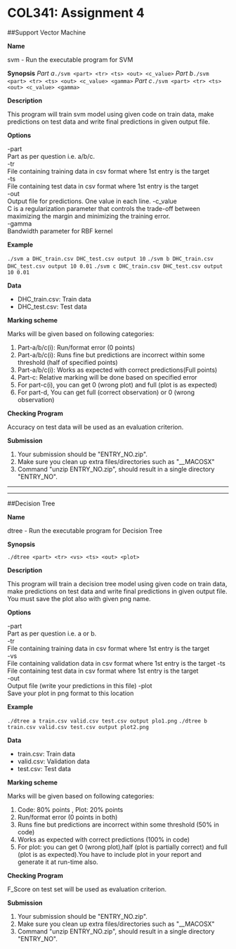 # COL341: Assignment 4
##Support Vector Machine

**Name**

svm - Run the executable program for SVM

**Synopsis**
*Part a*`./svm <part> <tr> <ts> <out> <c_value>`
*Part b*`./svm <part> <tr> <ts> <out> <c_value> <gamma>`
*Part c*`./svm <part> <tr> <ts> <out> <c_value> <gamma>`

**Description**

This program will train svm model using given code on train data, make predictions on test data and write final predictions in given output file.

**Options**

-part  
    Part as per question i.e. a/b/c.  
-tr  
    File containing training data in csv format where 1st entry is the target  
-ts  
    File containing test data in csv format where 1st entry is the target  
-out  
    Output file for predictions. One value in each line.
-c_value  
    C is a regularization parameter that controls the trade-off between maximizing the margin and minimizing the training error.    
-gamma  
    Bandwidth parameter for RBF kernel

**Example**
    
`./svm a DHC_train.csv DHC_test.csv output 10`
`./svm b DHC_train.csv DHC_test.csv output 10 0.01`
`./svm c DHC_train.csv DHC_test.csv output 10 0.01`
    
**Data**

- DHC_train.csv: Train data  
- DHC_test.csv: Test data
    
**Marking scheme**

Marks will be given based on following categories:

1. Part-a/b/c(i): Run/format error (0 points) 
2. Part-a/b/c(i): Runs fine but predictions are incorrect within some threshold (half of specified points) 
3. Part-a/b/c(i): Works as expected with correct predictions(Full points) 
4. Part-c: Relative marking will be done based on specified error
5. For part-c(i), you can get 0 (wrong plot) and full (plot is as expected)
6. For part-d, You can get full (correct observation) or 0 (wrong observation)

**Checking Program**

Accuracy on test data will be used as an evaluation criterion.

**Submission**

1. Your submission should be "ENTRY_NO.zip".
2. Make sure you clean up extra files/directories such as "__MACOSX"
3. Command "unzip ENTRY_NO.zip", should result in a single directory "ENTRY_NO".

-------------------------------------------------------------------------
-------------------------------------------------------------------------
##Decision Tree

**Name**

dtree - Run the executable program for Decision Tree

**Synopsis**

`./dtree <part> <tr> <vs> <ts> <out> <plot>`

**Description**

This program will train a decision tree model using given code on train data, make predictions on test data and write final predictions
in given output file. You must save the plot also with given png name.

**Options**

-part  
    Part as per question i.e. a or b.  
-tr  
    File containing training data in csv format where 1st entry is the target  
-vs  
    File containing validation data in csv format where 1st entry is the target
-ts  
    File containing test data in csv format where 1st entry is the target  
-out  
    Output file (write your predictions in this file) 
-plot  
    Save your plot in png format to  this location 


**Example**
    
`./dtree a train.csv valid.csv test.csv output plo1.png`
`./dtree b train.csv valid.csv test.csv output plot2.png`

**Data**

- train.csv: Train data
- valid.csv: Validation data
- test.csv: Test data
    
**Marking scheme**

Marks will be given based on following categories:

1. Code: 80% points , Plot: 20% points
2. Run/format error (0 points in both)
3. Runs fine but predictions are incorrect within some threshold (50% in code) 
4. Works as expected with correct predictions (100% in code)
5. For plot:  you can get 0 (wrong plot),half (plot is partially correct) and full (plot is as expected).You have to include plot in your report and generate it at run-time also. 

**Checking Program**

F_Score on test set will be used as evaluation criterion.

**Submission**

1. Your submission should be "ENTRY_NO.zip".
2. Make sure you clean up extra files/directories such as "__MACOSX"
3. Command "unzip ENTRY_NO.zip", should result in a single directory "ENTRY_NO".

